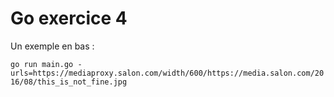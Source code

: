 # Go exercice 4

Un exemple en bas :

`go run main.go -urls=https://mediaproxy.salon.com/width/600/https://media.salon.com/2016/08/this_is_not_fine.jpg`